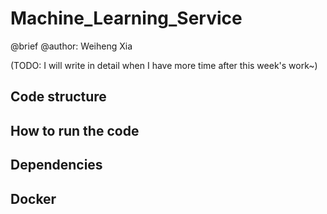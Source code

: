 # Machine_Learning_Service
@brief
@author: Weiheng Xia

(TODO: I will write in detail when I have more time after this week's work~)

## Code structure

## How to run the code


## Dependencies


## Docker